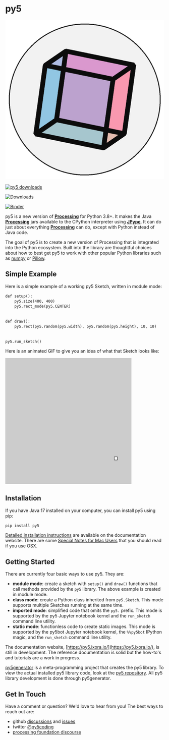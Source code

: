 # py5

![py5 logo](images/main/logo.png)

[![py5 downloads](https://pepy.tech/badge/py5/month)](https://pepy.tech/project/py5)

[![Downloads](https://pepy.tech/badge/py5/week)](https://pepy.tech/project/py5)

[![Binder](https://mybinder.org/badge_logo.svg)](https://mybinder.org/v2/gh/hx2A/py5book/HEAD?urlpath=lab)

py5 is a new version of [**Processing**][processing] for Python 3.8+. It makes the Java [**Processing**][processing] jars available to the CPython interpreter using [**JPype**][jpype]. It can do just about everything [**Processing**][processing] can do, except with Python instead of Java code.

The goal of py5 is to create a new version of Processing that is integrated into the Python ecosystem. Built into the library are thoughtful choices about how to best get py5 to work with other popular Python libraries such as [numpy](https://www.numpy.org/) or [Pillow](https://python-pillow.org/).

## Simple Example

Here is a simple example of a working py5 Sketch, written in module mode:

```{code-cell} ipython3
def setup():
    py5.size(400, 400)
    py5.rect_mode(py5.CENTER)


def draw():
    py5.rect(py5.random(py5.width), py5.random(py5.height), 10, 10)


py5.run_sketch()
```

Here is an animated GIF to give you an idea of what that Sketch looks like:

![index_example](images/main/index_example.gif)

## Installation

If you have Java 17 installed on your computer, you can install py5 using pip:

```bash
pip install py5
```

[Detailed installation instructions](https://py5.ixora.io/content/install.html) are available on the documentation website. There are some [Special Notes for Mac Users](https://py5.ixora.io/content/osx_users.html) that you should read if you use OSX.

## Getting Started

There are currently four basic ways to use py5. They are:

* **module mode**: create a sketch with `setup()` and `draw()` functions that call methods provided by the `py5` library. The above example is created in module mode.
* **class mode**: create a Python class inherited from `py5.Sketch`. This mode supports multiple Sketches running at the same time.
* **imported mode**: simplified code that omits the `py5.` prefix. This mode is supported by the py5 Jupyter notebook kernel and the `run_sketch` command line utility.
* **static mode**: functionless code to create static images. This mode is supported by the py5bot Jupyter notebook kernel, the `%%py5bot` IPython magic, and the `run_sketch` command line utility.

The documentation website, [https://py5.ixora.io/](https://py5.ixora.io/), is still in development. The reference documentation is solid but the how-to's and tutorials are a work in progress.

[py5generator][py5generator_repo] is a meta-programming project that creates the py5 library. To view the actual installed py5 library code, look at the [py5 repository][py5_repo]. All py5 library development is done through py5generator.

## Get In Touch

Have a comment or question? We'd love to hear from you! The best ways to reach out are:

* github [discussions](https://github.com/hx2A/py5generator/discussions) and [issues](https://github.com/hx2A/py5generator/issues)
* twitter [@py5coding](https://twitter.com/py5coding)
* [processing foundation discourse](https://discourse.processing.org/)

[processing]: https://github.com/processing/processing4
[jpype]: https://github.com/jpype-project/jpype
[py5_repo]: https://github.com/hx2A/py5
[py5generator_repo]: https://github.com/hx2A/py5generator
